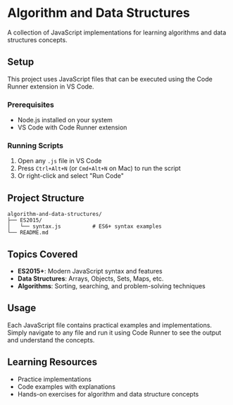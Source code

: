 # Algorithm and Data Structures

A collection of JavaScript implementations for learning algorithms and data structures concepts.

## Setup

This project uses JavaScript files that can be executed using the Code Runner extension in VS Code.

### Prerequisites
- Node.js installed on your system
- VS Code with Code Runner extension

### Running Scripts
1. Open any `.js` file in VS Code
2. Press `Ctrl+Alt+N` (or `Cmd+Alt+N` on Mac) to run the script
3. Or right-click and select "Run Code"

## Project Structure

```
algorithm-and-data-structures/
├── ES2015/
│   └── syntax.js          # ES6+ syntax examples
└── README.md
```

## Topics Covered

- **ES2015+**: Modern JavaScript syntax and features
- **Data Structures**: Arrays, Objects, Sets, Maps, etc.
- **Algorithms**: Sorting, searching, and problem-solving techniques

## Usage

Each JavaScript file contains practical examples and implementations. Simply navigate to any file and run it using Code Runner to see the output and understand the concepts.

## Learning Resources

- Practice implementations
- Code examples with explanations
- Hands-on exercises for algorithm and data structure concepts